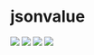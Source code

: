 # jsonvalue
[![](https://travis-ci.org/Andrew-M-C/go.jsonvalue.svg?branch=master)](https://travis-ci.org/Andrew-M-C/go.jsonvalue) ![](https://img.shields.io/badge/status-alpha-yellow.svg) [![](https://coveralls.io/repos/github/Andrew-M-C/go.jsonvalue/badge.svg?branch=master)](https://coveralls.io/github/Andrew-M-C/go.jsonvalue) [![](https://goreportcard.com/badge/github.com/Andrew-M-C/go.jsonvalue)](https://goreportcard.com/report/github.com/Andrew-M-C/go.jsonvalue)
